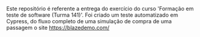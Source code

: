 Este repositório é referente a entrega do exercício do curso 'Formação em teste de software (Turma 141)'.
Foi criado um teste automatizado em Cypress, do fluxo completo de uma simulação de compra de uma passagem o site https://blazedemo.com/
